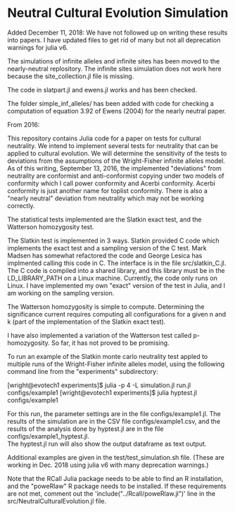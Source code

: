 # Neutral Cultural Evolution Simulation

Added December 11, 2018:  We have not followed up on writing these results into papers.
I have updated files to get rid of many but not all deprecation warnings for julia v6.

The simulations of infinite alleles and infinite sites has been moved to the nearly-neutral 
replository.  The infinite sites simulation does not work here because the site_collection.jl
file is missing.

The code in slatpart.jl and ewens.jl works and has been checked.

The folder simple_inf_alleles/ has been added with code for checking a computation
of equation 3.92 of Ewens (2004) for the nearly neutral paper.


From 2016:

This repository contains Julia code for a paper on tests for cultural neutrality.
We intend to implement several tests for neutrality that can be applied to cultural evolution.
We will determine the sensitivity of the tests to deviations from the assumptions of the
Wright-Fisher infinite alleles model.  As of this writing, September 13, 2016, the implemented
"deviations" from neutrality are conformist and anti-conformist copying under two models
of conformity which I call power conformity and Acerbi conformity.  Acerbi conformity
is just another name for toplist conformity.  There is also a "nearly neutral" deviation
from neutrality which may not be working correctly.

The statistical tests implemented are the Slatkin exact test, and the Watterson homozygosity
test.  

The Slatkin test is implemented in 3 ways.  Slatkin provided C code which implements
the exact test and a sampling version of the C test. Mark Madsen has somewhat refactored the
code and George Lesica has implmented calling this code in C.  The interface is in the file
src/slatkin_C.jl.  The C code is compiled into a shared library, and this library must be in
the LD_LIBRARY_PATH on a Linux machine.  Currently, the code only runs on Linux.  I have 
implemented my own "exact" version of the test in Julia, and I am working on the sampling
version.

The Watterson homozygosity is simple to compute.  Determining the significance current
requires computing all configurations for a given n and k (part of the implementation of
the Slatkin exact test).  

I have also implemented a variation of the Watterson test called p-homozygosity.  So
far, it has not proved to be promising.

To run an example of the Slatkin monte carlo neutrality test appled to multiple 
runs of the Wright-Fisher infinite alleles model, using the following command line from 
the "experiments" subdirectory:

[wright@evotech1 experiments]$ julia -p 4 -L simulation.jl run.jl configs/example1
[wright@evotech1 experiments]$ julia hyptest.jl configs/example1

For this run, the parameter settings are in the file configs/example1.jl.  The results
of the simulation are in the CSV file configs/example1.csv, and the results of the 
analysis done by hyptest.jl are in the file  configs/example1_hyptest.jl.  
The hyptest.jl run will also show the output dataframe as text output.

Additional examples are given in the test/test_simulation.sh file. (These are working
in Dec. 2018 using julia v6 with many deprecation warnings.)

Note that the RCall Julia package needs to be able to find an R installation,
and the "poweRlaw" R package needs to be installed.
If these requirements are not met, comment out the  'include("../Rcall/poweRlaw.jl")'
line in the src/NeutralCulturalEvolution.jl file.
